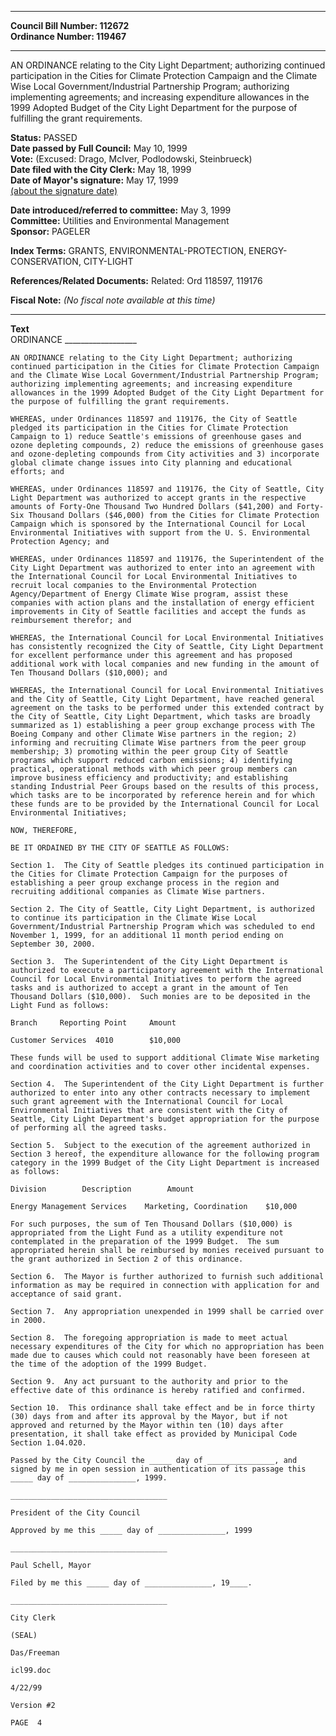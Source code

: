 * * * * *  
  
**Council Bill Number: [](#h0)[](#h2)112672**   
**Ordinance Number: 119467**  
  
* * * * *  
  
AN ORDINANCE relating to the City Light Department; authorizing continued participation in the Cities for Climate Protection Campaign and the Climate Wise Local Government/Industrial Partnership Program; authorizing implementing agreements; and increasing expenditure allowances in the 1999 Adopted Budget of the City Light Department for the purpose of fulfilling the grant requirements.  
  
**Status:** PASSED   
**Date passed by Full Council:** May 10, 1999   
**Vote:** (Excused: Drago, McIver, Podlodowski, Steinbrueck)   
**Date filed with the City Clerk:** May 18, 1999   
**Date of Mayor's signature:** May 17, 1999   
[(about the signature date)](/~public/approvaldate.htm)   
  
  
**Date introduced/referred to committee:** May 3, 1999   
**Committee:** Utilities and Environmental Management   
**Sponsor:** PAGELER   
  
**Index Terms:** GRANTS, ENVIRONMENTAL-PROTECTION, ENERGY-CONSERVATION, CITY-LIGHT  
  
**References/Related Documents:** Related: Ord 118597, 119176  
  
**Fiscal Note:** *(No fiscal note available at this time)*  
  
* * * * *  
  
**Text**  
    ORDINANCE __________________  
  
    AN ORDINANCE relating to the City Light Department; authorizing  
    continued participation in the Cities for Climate Protection Campaign  
    and the Climate Wise Local Government/Industrial Partnership Program;  
    authorizing implementing agreements; and increasing expenditure  
    allowances in the 1999 Adopted Budget of the City Light Department for  
    the purpose of fulfilling the grant requirements.  
  
    WHEREAS, under Ordinances 118597 and 119176, the City of Seattle  
    pledged its participation in the Cities for Climate Protection  
    Campaign to 1) reduce Seattle's emissions of greenhouse gases and  
    ozone depleting compounds, 2) reduce the emissions of greenhouse gases  
    and ozone-depleting compounds from City activities and 3) incorporate  
    global climate change issues into City planning and educational  
    efforts; and  
  
    WHEREAS, under Ordinances 118597 and 119176, the City of Seattle, City  
    Light Department was authorized to accept grants in the respective  
    amounts of Forty-One Thousand Two Hundred Dollars ($41,200) and Forty-  
    Six Thousand Dollars ($46,000) from the Cities for Climate Protection  
    Campaign which is sponsored by the International Council for Local  
    Environmental Initiatives with support from the U. S. Environmental  
    Protection Agency; and  
  
    WHEREAS, under Ordinances 118597 and 119176, the Superintendent of the  
    City Light Department was authorized to enter into an agreement with  
    the International Council for Local Environmental Initiatives to  
    recruit local companies to the Environmental Protection  
    Agency/Department of Energy Climate Wise program, assist these  
    companies with action plans and the installation of energy efficient  
    improvements in City of Seattle facilities and accept the funds as  
    reimbursement therefor; and  
  
    WHEREAS, the International Council for Local Environmental Initiatives  
    has consistently recognized the City of Seattle, City Light Department  
    for excellent performance under this agreement and has proposed  
    additional work with local companies and new funding in the amount of  
    Ten Thousand Dollars ($10,000); and  
  
    WHEREAS, the International Council for Local Environmental Initiatives  
    and the City of Seattle, City Light Department, have reached general  
    agreement on the tasks to be performed under this extended contract by  
    the City of Seattle, City Light Department, which tasks are broadly  
    summarized as 1) establishing a peer group exchange process with The  
    Boeing Company and other Climate Wise partners in the region; 2)  
    informing and recruiting Climate Wise partners from the peer group  
    membership; 3) promoting within the peer group City of Seattle  
    programs which support reduced carbon emissions; 4) identifying  
    practical, operational methods with which peer group members can  
    improve business efficiency and productivity; and establishing  
    standing Industrial Peer Groups based on the results of this process,  
    which tasks are to be incorporated by reference herein and for which  
    these funds are to be provided by the International Council for Local  
    Environmental Initiatives;  
  
    NOW, THEREFORE,  
  
    BE IT ORDAINED BY THE CITY OF SEATTLE AS FOLLOWS:  
  
    Section 1.  The City of Seattle pledges its continued participation in  
    the Cities for Climate Protection Campaign for the purposes of  
    establishing a peer group exchange process in the region and  
    recruiting additional companies as Climate Wise partners.  
  
    Section 2. The City of Seattle, City Light Department, is authorized  
    to continue its participation in the Climate Wise Local  
    Government/Industrial Partnership Program which was scheduled to end  
    November 1, 1999, for an additional 11 month period ending on  
    September 30, 2000.  
  
    Section 3.  The Superintendent of the City Light Department is  
    authorized to execute a participatory agreement with the International  
    Council for Local Environmental Initiatives to perform the agreed  
    tasks and is authorized to accept a grant in the amount of Ten  
    Thousand Dollars ($10,000).  Such monies are to be deposited in the  
    Light Fund as follows:  
  
    Branch     Reporting Point     Amount  
  
    Customer Services  4010        $10,000  
  
    These funds will be used to support additional Climate Wise marketing  
    and coordination activities and to cover other incidental expenses.  
  
    Section 4.  The Superintendent of the City Light Department is further  
    authorized to enter into any other contracts necessary to implement  
    such grant agreement with the International Council for Local  
    Environmental Initiatives that are consistent with the City of  
    Seattle, City Light Department's budget appropriation for the purpose  
    of performing all the agreed tasks.  
  
    Section 5.  Subject to the execution of the agreement authorized in  
    Section 3 hereof, the expenditure allowance for the following program  
    category in the 1999 Budget of the City Light Department is increased  
    as follows:  
  
    Division        Description        Amount  
  
    Energy Management Services    Marketing, Coordination    $10,000  
  
    For such purposes, the sum of Ten Thousand Dollars ($10,000) is  
    appropriated from the Light Fund as a utility expenditure not  
    contemplated in the preparation of the 1999 Budget.  The sum  
    appropriated herein shall be reimbursed by monies received pursuant to  
    the grant authorized in Section 2 of this ordinance.  
  
    Section 6.  The Mayor is further authorized to furnish such additional  
    information as may be required in connection with application for and  
    acceptance of said grant.  
  
    Section 7.  Any appropriation unexpended in 1999 shall be carried over  
    in 2000.  
  
    Section 8.  The foregoing appropriation is made to meet actual  
    necessary expenditures of the City for which no appropriation has been  
    made due to causes which could not reasonably have been foreseen at  
    the time of the adoption of the 1999 Budget.  
  
    Section 9.  Any act pursuant to the authority and prior to the  
    effective date of this ordinance is hereby ratified and confirmed.  
  
    Section 10.  This ordinance shall take effect and be in force thirty  
    (30) days from and after its approval by the Mayor, but if not  
    approved and returned by the Mayor within ten (10) days after  
    presentation, it shall take effect as provided by Municipal Code  
    Section 1.04.020.  
  
    Passed by the City Council the _____ day of _______________, and  
    signed by me in open session in authentication of its passage this  
    _____ day of _______________, 1999.  
  
    ___________________________________  
  
    President of the City Council  
  
    Approved by me this _____ day of _______________, 1999  
  
    ___________________________________  
  
    Paul Schell, Mayor  
  
    Filed by me this _____ day of _______________, 19____.  
  
    ___________________________________  
  
    City Clerk  
  
    (SEAL)  
  
    Das/Freeman  
  
    icl99.doc  
  
    4/22/99  
  
    Version #2  
  
    PAGE  4  
